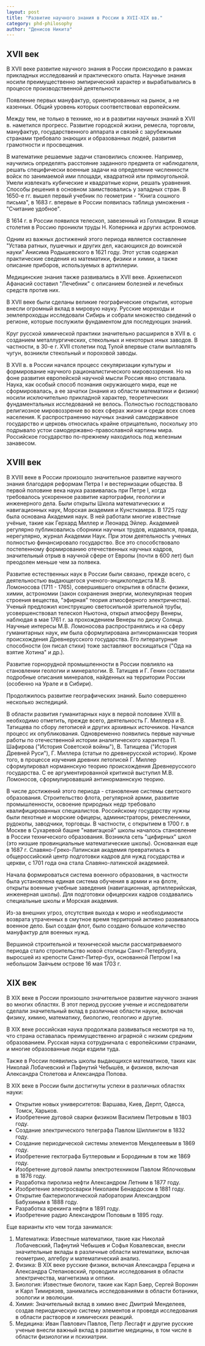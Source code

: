 ```yaml
---
layout: post
title: "Развитие научного знания в России в XVII-ХІХ вв."
category: phd-philosophy
author: "Денисов Никита"
---
```


## XVII век
В XVII веке развитие научного знания в России происходило в рамках прикладных исследований и практического опыта. Научные знания носили преимущественно эмпирический характер и вырабатывались в процессе производственной деятельности

Появление первых мануфактур, ориентированных на рынок, а не казенных. Общий уровень которых соответствовал европейским.

Между тем, не только в технике, но и в развитии научных знаний в XVII в. наметился прогресс. Развитие городской жизни, ремесла, торговли, мануфактур, государственного аппарата и связей с зарубежными странами требовало знающих и образованных людей, развития грамотности и просвещения.

В математике решаемые задачи становились сложнее. Например, научились определять расстояние заданного предмета от наблюдателя, решать специфически военные задачи на определение численности войск по занимаемой ими площади, квадратной или прямоугольной. Умели извлекать кубические и квадратные корни, решать уравнения. Способы решения в основном заимствовались у западных стран. В 1650-е гг. вышел первый учебник по геометрии - "Книга сошного письма", в 1683 г. впервые в России появилась таблица умножения - "Считание удобное".

В 1614 г. в России появился телескоп, завезенный из Голландии. В конце столетия в Россию проникли труды Н. Коперника и других астрономов.

Одним из важных достижений этого периода является составление "Устава ратных, пушечных и других дел, касающихся до воинской науки" Анисима Родышевского в 1621 году. Этот устав содержал практические сведения из математики, физики и химии, а также описание приборов, используемых в артиллерии.

Медицинские знания также развивались в XVII веке. Архиепископ Афанасий составил "Лечебник" с описанием болезней и лечебных средств против них.

В XVII веке были сделаны великие географические открытия, которые внесли огромный вклад в мировую науку. Русские мореходы и землепроходцы исследовали Сибирь и собрали множество сведений о регионе, которые послужили фундаментом для последующих знаний.

Круг русской химической практики значительно расширился в XVII в. с созданием металлургических, стекольных и некоторых иных заводов. В частности, в 30-е г. XVII столетии под Тулой впервые стали выплавлять чугун, возникли стекольный и пороховой заводы.

В XVII в. в России начался процесс секуляризации культуры и формирование научного рационалистического мировоззрения. Но на фоне развития европейской научной мысли Россия явно отставала. Наука, как особый способ познания окружающего мира, еще не сформировалась, а ее зачатки (знания из области математики и физики) носили исключительно прикладной характер, теоретических фундаментальных исследований не велось. Полностью господствовало религиозное мировоззрение во всех сферах жизни и среди всех слоев населения. К распространению научных знаний самодержавное государство и церковь относилась крайне отрицательно, поскольку это подрывало устои самодержавно-православной картины мира. Российское государство по-прежнему находилось под железным занавесом.

## XVIII век
В XVIII веке в России произошло значительное развитие научного знания благодаря реформам Петра I и вестернизации общества. В первой половине века наука развивалась при Петре I, когда требовалось ускоренное развитие картографии, геологии и инженерного дела. Были открыты Школа математических и навигационных наук, Морская академия и Кунсткамера. В 1725 году была основана Академия наук. В ней работали многие известные учёные, такие как Герхард Миллер и Леонард Эйлер. Академией регулярно публиковались сборники научных трудов, издавался, правда, нерегулярно, журнал Академии Наук. При этом деятельность ученых полностью финансировало государство. Все это способствовало постепенному формированию отечественных научных кадров, значительный отрыв в научной сфере от Европы (почти в 600 лет) был преодолен меньше чем за полвека.

Развитие естественных наук в России были связано, прежде всего, с деятельностью выдающегося ученого-энциклопедиста М.В. Ломоносова (1711 - 1765), совершившего открытия в области физики, химии, астрономии (закон сохранения энергии, молекулярная теория строения вещества, "эфирная" теория атмосферного электричества). Ученый предложил конструкцию светосильной зрительной трубы, усовершенствовал телескоп Ньютона, открыл атмосферу Венеры, наблюдая в мае 1761 г. за прохождением Венеры по диску Солнца. Научные интересы М.В. Ломоносова распространялись и на сферу гуманитарных наук, им была сформулирована антинорманнская теория происхождения Древнерусского государства. Его литературные способности (он писал стихи) тоже заставляют восхищаться ("Ода на взятие Хотина" и др.).

Развитие горнорудной промышленности в России повлияло на становлении геологии и минералогии. В. Татищев и Г. Генин составили подробные описания минералов, найденных на территории России (особенно на Урале и в Сибири).

Продолжилось развитие географических знаний. Было совершенно несколько экспедиций.

В области развития гуманитарных наук в первой половине XVIII в. необходимо отметить, прежде всего, деятельность Г. Миллера и В. Татищева по сбору летописей и других архивных источников. Начался процесс их опубликования. Одновременно появились первые научные работы по отечественной истории аналитического характера П. Шафирова ("История Советской войны"), В. Татищева ("История Древней Руси"), Г. Миллера (статьи по древнерусской истории). Кроме того, в процессе изучения древних летописей Г. Миллер сформулировал норманнскую теорию происхождения Древнерусского государства. С ее аргументированной критикой выступил М.В. Ломоносов, сформулировавший антинорманнскую теорию.

В числе достижений этого периода - становление системы светского образования. Строительство флота, регулярной армии, развитие промышленности, освоение природных недр требовало квалифицированных специалистов. Российскому государству нужны были пехотные и морские офицеры, администраторы, ремесленники, рудокопы, заводчики, торговцы. В частности, с открытием в 1700 г. в Москве в Сухаревой башне "навигацкой" школы началось становление в России технического образования. Возникла сеть "цифирных" школ (это низшие провинциальные математические школы). Основанная еще в 1687 г. Славяно-Греко-Латинская академия превратилась в общероссийский центр подготовки кадров для нужд государства и церкви, с 1701 года она стала Славяно-латинской академией.

Начала формироваться система военного образования, в частности была установлена единая система обучения в армии и на флоте, открыты военные учебные заведения (навигационная, артиллерийская, инженерная школы). Для подготовки офицерских кадров создавались специальные школы и Морская академия.

Из-за внешних угроз, отсутствия выхода к морю и необходимости возврата утраченных в смутное время территорий активно развивалось военное дело. Был создан флот, было создано большое количество мануфактур для военных нужд.

Вершиной строительной и технической мысли рассматриваемого периода стало строительство новой столицы Санкт-Петербурга, выросшей из крепости Санкт-Питер-бух, основанной Петром I на небольшом Заячьем острове 16 мая 1703 г.

## XIX век
В XIX веке в России произошло значительное развитие научного знания во многих областях. В этот период русские ученые и исследователи сделали значительный вклад в различные области науки, включая физику, химию, математику, биологию, геологию и другие.

В XIX веке российская наука продолжала развиваться несмотря на то, что страна оставалась преимущественно аграрной с низким средним образованием. Русская наука сотрудничала с европейскими странами, и многие образованные люди ездили туда.

Также в России появились школы выдающихся математиков, таких как Николай Лобачевский и Пафнутий Чебышёв, и физиков, включая Александра Столетова и Александра Попова.

В XIX веке в России были достигнуты успехи в различных областях науки:
* Открытие новых университетов: Варшава, Киев, Дерпт, Одесса, Томск, Харьков.
* Изобретение дуговой сварки физиком Василием Петровым в 1803 году.
* Создание электрического телеграфа Павлом Шиллингом в 1832 году.
* Создание периодической системы элементов Менделеевым в 1869 году.
* Изобретение гектографа Бутлеровым и Бородиным в том же 1869 году.
* Изобретение дуговой лампы электротехником Павлом Яблочковым в 1876 году.
* Разработка пиролиза нефти Александром Летним в 1877 году.
* Изобретение электросварки Николаем Бенардосом в 1881 году.
* Открытие бактериологической лаборатории Александром Бабухиным в 1888 году.
* Разработка крекинга нефти в 1891 году.
* Изобретение радио Александром Поповым в 1895 году.

Еще варианты кто чем тогда занимался:
1. Математика: Известные математики, такие как Николай Лобачевский, Пафнутий Чебышев и Софья Ковалевская, внесли значительные вклады в различные области математики, включая геометрию, алгебру и математический анализ.
2. Физика: В XIX веке русские физики, включая Александра Герцена и Александра Степановский, проводили исследования в области электричества, магнетизма и оптики.
3. Биология: Известные биологи, такие как Карл Баер, Сергей Воронин и Карл Тимирязев, занимались исследованиями в области ботаники, зоологии и эволюции.
4. Химия: Значительный вклад в химию внес Дмитрий Менделеев, создав периодическую систему элементов и проведя исследования в области растворов и химических реакций.
5. Медицина: Иван Павлович Павлов, Петр Лесгафт и другие русские ученые внесли важный вклад в развитие медицины, в том числе в области физиологии и психиатрии.
